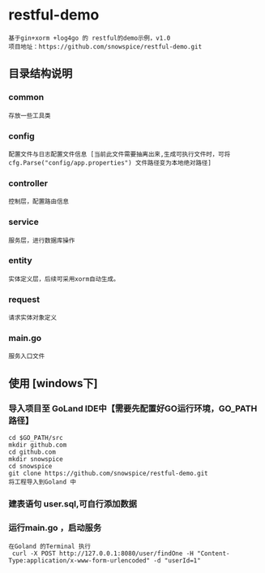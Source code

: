 # restful-demo
    基于gin+xorm +log4go 的 restful的demo示例，v1.0
    项目地址：https://github.com/snowspice/restful-demo.git
## 目录结构说明
### common
    存放一些工具类
### config
    配置文件与日志配置文件信息 [当前此文件需要抽离出来,生成可执行文件时，可将cfg.Parse("config/app.properties") 文件路径变为本地绝对路径]
### controller
    控制层，配置路由信息
### service
    服务层，进行数据库操作
### entity
    实体定义层，后续可采用xorm自动生成。
### request
    请求实体对象定义
### main.go
    服务入口文件
## 使用 [windows下]
### 导入项目至 GoLand IDE中【需要先配置好GO运行环境，GO_PATH路径】
    cd $GO_PATH/src
    mkdir github.com
    cd github.com
    mkdir snowspice
    cd snowspice
    git clone https://github.com/snowspice/restful-demo.git
    将工程导入到Goland 中
### 建表语句 user.sql,可自行添加数据
### 运行main.go ，启动服务
    在Goland 的Terminal 执行
     curl -X POST http://127.0.0.1:8080/user/findOne -H "Content-Type:application/x-www-form-urlencoded" -d "userId=1"




